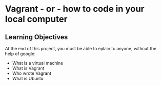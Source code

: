 # Vagrant - or - how to code in your local computer
## Learning Objectives
At the end of this project, you must be able to eplain to anyone, without the help of google:
* What is a virtual machine
* What is Vagrant
* Who wrote Vagrant
* What is Ubuntu

